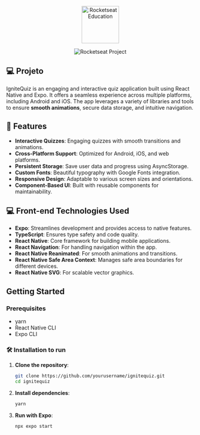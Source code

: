 <p align="center">
  <img alt="Rocketseat Education" src="https://avatars.githubusercontent.com/u/69590972?s=200&v=4" width="100px" />
</p>

<p align="center">
  <img src="https://img.shields.io/static/v1?label=Rocketseat&message=Education&color=8257e5&labelColor=202024" alt="Rocketseat Project" />
</p>

## 💻 Projeto

IgniteQuiz is an engaging and interactive quiz application built using React Native and Expo. It offers a seamless experience across multiple platforms, including Android and iOS. The app leverages a variety of libraries and tools to ensure **smooth animations**, secure data storage, and intuitive navigation.

## 🧐 Features

- **Interactive Quizzes**: Engaging quizzes with smooth transitions and animations.
- **Cross-Platform Support**: Optimized for Android, iOS, and web platforms.
- **Persistent Storage**: Save user data and progress using AsyncStorage.
- **Custom Fonts**: Beautiful typography with Google Fonts integration.
- **Responsive Design**: Adaptable to various screen sizes and orientations.
- **Component-Based UI**: Built with reusable components for maintainability.

## 💻 Front-end Technologies Used

- **Expo**: Streamlines development and provides access to native features.
- **TypeScript**: Ensures type safety and code quality.
- **React Native**: Core framework for building mobile applications.
- **React Navigation**: For handling navigation within the app.
- **React Native Reanimated**: For smooth animations and transitions.
- **React Native Safe Area Context**: Manages safe area boundaries for different devices.
- **React Native SVG**: For scalable vector graphics.

## Getting Started

### Prerequisites

- yarn
- React Native CLI
- Expo CLI

### 🛠️ Installation to run

1. **Clone the repository**:

   ```sh
   git clone https://github.com/yourusername/ignitequiz.git
   cd ignitequiz
   ```

2. **Install dependencies**:

   ```sh
   yarn
   ```

3. **Run with Expo**:
   ```sh
   npx expo start
   ```
